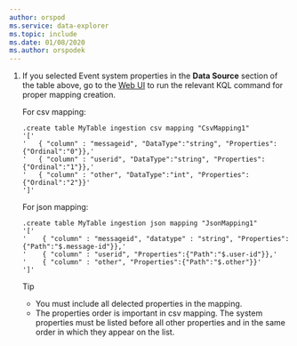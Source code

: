 ```yaml
---
author: orspod
ms.service: data-explorer
ms.topic: include
ms.date: 01/08/2020
ms.author: orspodek
---
```


1. If you selected Event system properties in the **Data Source** section of the table above, go to the [Web UI](https://dataexplorer.azure.com/) to run the relevant KQL command for proper mapping creation.

   For csv mapping:

    ```kusto
    .create table MyTable ingestion csv mapping "CsvMapping1"
    '['
    '   { "column" : "messageid", "DataType":"string", "Properties":{"Ordinal":"0"}},'
    '   { "column" : "userid", "DataType":"string", "Properties":{"Ordinal":"1"}},'
    '   { "column" : "other", "DataType":"int", "Properties":{"Ordinal":"2"}}'
    ']'
    ```
 
   For json mapping:

    ```kusto
    .create table MyTable ingestion json mapping "JsonMapping1"
    '['
    '    { "column" : "messageid", "datatype" : "string", "Properties":{"Path":"$.message-id"}},'
    '    { "column" : "userid", "Properties":{"Path":"$.user-id"}},'
    '    { "column" : "other", "Properties":{"Path":"$.other"}}'
    ']'
    ```

    > [!TIP]
    > * You must include all delected properties in the mapping. 
    > * The properties order is important in csv mapping. The system properties must be listed before all other properties and in the same order in which they appear on the list.
